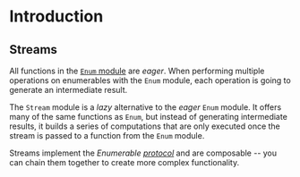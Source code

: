 # Introduction

## Streams

All functions in the [`Enum` module][exercism-enum] are _eager_. When performing multiple operations on enumerables with the `Enum` module, each operation is going to generate an intermediate result.

The `Stream` module is a _lazy_ alternative to the _eager_ `Enum` module. It offers many of the same functions as `Enum`, but instead of generating intermediate results, it builds a series of computations that are only executed once the stream is passed to a function from the `Enum` module.

Streams implement the _Enumerable [protocol][exercism-protocols]_ and are composable -- you can chain them together to create more complex functionality.

[exercism-enum]: https://exercism.org/tracks/elixir/concepts/enum
[exercism-protocols]: https://exercism.org/tracks/elixir/concepts/protocols
